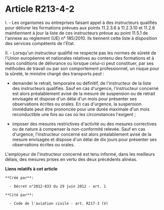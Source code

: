 # Article R213-4-2

I. - Les organismes ou entreprises faisant appel à des instructeurs qualifiés pour délivrer les formations prévues aux points
11.2.3.6 à 11.2.3.10 et 11.2.6 maintiennent à jour la liste de ces instructeurs prévue au point 11.5.1 de l'annexe au
règlement (UE) n° 185/2010. Ils tiennent cette liste à disposition des services compétents de l'Etat. 

II. - Lorsqu'un instructeur qualifié ne respecte pas les normes de sûreté de l'Union européenne et nationales relatives au
contenu des formations et à leurs conditions de délivrance ou lorsque celui-ci peut constituer, par ses méthodes de travail
ou par son comportement professionnel, un risque pour la sûreté, le ministre chargé des transports peut : 

- demander le retrait, temporaire ou définitif, de l'instructeur de la liste des instructeurs qualifiés. Sauf en cas
d'urgence, l'instructeur concerné est alors préalablement avisé de la mesure de suspension ou de retrait envisagée et dispose
d'un délai d'un mois pour présenter ses observations écrites ou orales. En cas d'urgence, la suspension immédiate peut être
prononcée pour une durée maximale d'un mois reconductible une fois au cas où les circonstances l'exigent ; 

- imposer des mesures restrictives d'activité ou des mesures correctives ou de nature à compenser la non-conformité relevée.
Sauf en cas d'urgence, l'instructeur concerné est alors préalablement avisé de la mesure envisagée et dispose d'un délai de
dix jours pour présenter ses observations écrites ou orales. 

L'employeur de l'instructeur concerné est tenu informé, dans les meilleurs délais, des mesures prises en vertu des deux
précédents alinéas.

**Liens relatifs à cet article**

	**Créé par**:

	  - Décret n°2012-833 du 29 juin 2012 - art. 1

	**Cité par**:

	  - Code de l'aviation civile - art. R217-3 (V)
